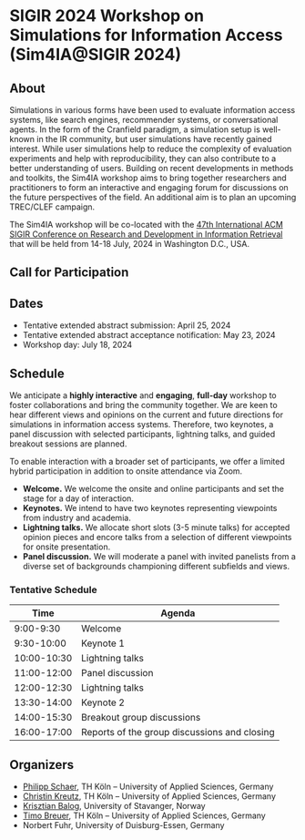 # SIGIR 2024 Workshop on Simulations for Information Access (Sim4IA@SIGIR 2024)

## About

Simulations in various forms have been used to evaluate information access systems, like search engines, recommender systems, or conversational agents. In the form of the Cranfield paradigm, a simulation setup is well-known in the IR community, but user simulations have recently gained interest. While user simulations help to reduce the complexity of evaluation experiments and help with reproducibility, they can also contribute to a better understanding of users. Building on recent developments in methods and toolkits, the Sim4IA workshop aims to bring together researchers and practitioners to form an interactive and engaging forum for discussions on the future perspectives of the field. An additional aim is to plan an upcoming TREC/CLEF campaign.

The Sim4IA workshop will be co-located with the [47th International ACM SIGIR Conference on Research and Development in Information Retrieval](https://sigir-2024.github.io/) that will be held from 14-18 July, 2024 in Washington D.C., USA.

## Call for Participation



## Dates

- Tentative extended abstract submission: April 25, 2024
- Tentative extended abstract acceptance notification: May 23, 2024
- Workshop day: July 18, 2024

## Schedule

We anticipate a **highly interactive** and **engaging**, **full-day** workshop to foster collaborations and bring the community together. 
We are keen to hear different views and opinions on the current and future directions for simulations in information access systems. 
Therefore, two keynotes, a panel discussion with selected participants, lightning talks, and guided breakout sessions are planned.

To enable interaction with a broader set of participants, we offer a limited hybrid participation in addition to onsite attendance via Zoom.

- **Welcome.** We welcome the onsite and online participants and set the stage for a day of interaction.
- **Keynotes.** We intend to have two keynotes representing viewpoints from industry and academia.
- **Lightning talks.** We allocate short slots (3-5 minute talks) for accepted opinion pieces and encore talks from a selection of different viewpoints for onsite presentation. 
- **Panel discussion.** We will moderate a panel with invited panelists from a diverse set of backgrounds championing different subfields and views.

### Tentative Schedule

| Time         | Agenda                                       |
|--------------|----------------------------------------------|
| 9:00-9:30   | Welcome                                      |
| 9:30-10:00  | Keynote 1                                    |
| 10:00-10:30 | Lightning talks                              |
| 11:00-12:00 | Panel discussion                             |
| 12:00-12:30 | Lightning talks                              |
| 13:30-14:00 | Keynote 2                                    |
| 14:00-15:30 | Breakout group discussions                   |
| 16:00-17:00 | Reports of the group discussions and closing |

## Organizers

* [Philipp Schaer](https://ir.web.th-koeln.de/people/philipp-schaer/), TH Köln – University of Applied Sciences, Germany
* [Christin Kreutz](https://ir.web.th-koeln.de/people/christin-kreutz/), TH Köln – University of Applied Sciences, Germany
* [Krisztian Balog](https://krisztianbalog.com/), University of Stavanger, Norway
* [Timo Breuer](https://ir.web.th-koeln.de/people/timo-breuer/), TH Köln – University of Applied Sciences, Germany
* Norbert Fuhr, University of Duisburg-Essen, Germany

